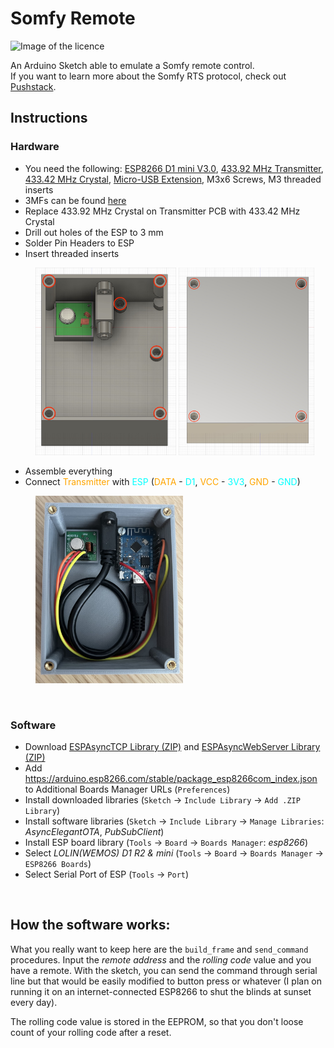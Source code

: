 # Somfy Remote
![Image of the licence](https://i.creativecommons.org/l/by-nc-sa/4.0/88x31.png)

An Arduino Sketch able to emulate a Somfy remote control.
<br/>
If you want to learn more about the Somfy RTS protocol, check out [Pushstack](https://pushstack.wordpress.com/somfy-rts-protocol/).

## Instructions
### Hardware
* You need the following:
[ESP8266 D1 mini V3.0](https://de.aliexpress.com/item/33058233677.html),
[433.92 MHz Transmitter](https://de.aliexpress.com/item/1005004022114649.html),
[433.42 MHz Crystal](https://www.ebay.de/itm/165634756728),
[Micro-USB Extension](https://de.aliexpress.com/item/1005002629990524.html),
M3x6 Screws,
M3 threaded inserts
* 3MFs can be found [here](https://www.printables.com/model/284792-somfy-remote-replacement)
* Replace 433.92 MHz Crystal on Transmitter PCB with 433.42 MHz Crystal
* Drill out holes of the ESP to 3 mm
* Solder Pin Headers to ESP
* Insert threaded inserts

<p style="margin-left: 40px">
<img src="Res/Threaded_Inserts_Front.jpg" height="300"/>
<img src="Res/Threaded_Inserts_Back.jpg" height="300"/>
</p>

* Assemble everything
* Connect <span style="color:orange">Transmitter</span> with <span style="color:cyan">ESP</span>
(<span style="color:orange">DATA</span> - <span style="color:cyan">D1</span>,
<span style="color:orange">VCC</span> - <span style="color:cyan">3V3</span>,
<span style="color:orange">GND</span> - <span style="color:cyan">GND</span>)

<p style="margin-left: 40px">
<img src="Res/Assembly.jpg" height="300"/>
</p>

<br/>

### Software
* Download
[ESPAsyncTCP Library (ZIP)](https://github.com/me-no-dev/ESPAsyncTCP/archive/refs/heads/master.zip) and
[ESPAsyncWebServer Library (ZIP)](https://github.com/me-no-dev/ESPAsyncWebServer/archive/refs/heads/master.zip)
* Add https://arduino.esp8266.com/stable/package_esp8266com_index.json to Additional Boards Manager URLs (`Preferences`)
* Install downloaded libraries (`Sketch` → `Include Library` → `Add .ZIP Library`)
* Install software libraries (`Sketch` → `Include Library` → `Manage Libraries`: *AsyncElegantOTA*, *PubSubClient*)
* Install ESP board library (`Tools` → `Board` → `Boards Manager`: *esp8266*)
* Select *LOLIN(WEMOS) D1 R2 & mini* (`Tools` → `Board` → `Boards Manager` → `ESP8266 Boards`)
* Select Serial Port of ESP (`Tools` → `Port`)
<br/>

## How the software works:
What you really want to keep here are the `build_frame` and `send_command` procedures. Input the *remote address* and the *rolling code* value and you have a remote. With the sketch, you can send the command through serial line but that would be easily modified to button press or whatever (I plan on running it on an internet-connected ESP8266 to shut the blinds at sunset every day).

The rolling code value is stored in the EEPROM, so that you don't loose count of your rolling code after a reset.
